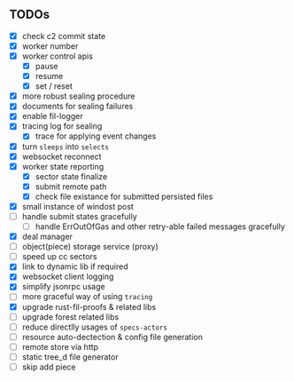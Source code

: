 ## TODOs
- [x] check c2 commit state
- [x] worker number
- [x] worker control apis
  - [x] pause
  - [x] resume
  - [x] set / reset
- [x] more robust sealing procedure
- [x] documents for sealing failures
- [x] enable fil-logger
- [x] tracing log for sealing
  - [x] trace for applying event changes
- [x] turn `sleeps` into `selects`
- [x] websocket reconnect
- [x] worker state reporting
  - [x] sector state finalize
  - [x] submit remote path
  - [x] check file existance for submitted persisted files
- [x] small instance of windost post
- [ ] handle submit states gracefully
  - [ ] handle ErrOutOfGas and other retry-able failed messages gracefully
- [x] deal manager
- [ ] object(piece) storage service (proxy)
- [ ] speed up cc sectors
- [x] link to dynamic lib if required
- [x] websocket client logging
- [x] simplify jsonrpc usage
- [ ] more graceful way of using `tracing`
- [x] upgrade rust-fil-proofs & related libs
- [ ] upgrade forest related libs
- [ ] reduce directlly usages of `specs-actors`
- [ ] resource auto-dectection & config file generation
- [ ] remote store via http
- [ ] static tree_d file generator
- [ ] skip add piece
